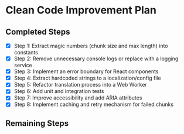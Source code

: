 # Clean Code Improvement Plan

## Completed Steps
- [x] Step 1: Extract magic numbers (chunk size and max length) into constants
- [x] Step 2: Remove unnecessary console logs or replace with a logging service
- [x] Step 3: Implement an error boundary for React components
- [x] Step 4: Extract hardcoded strings to a localization/config file
- [x] Step 5: Refactor translation process into a Web Worker
- [x] Step 6: Add unit and integration tests
- [x] Step 7: Improve accessibility and add ARIA attributes
- [x] Step 8: Implement caching and retry mechanism for failed chunks

## Remaining Steps
